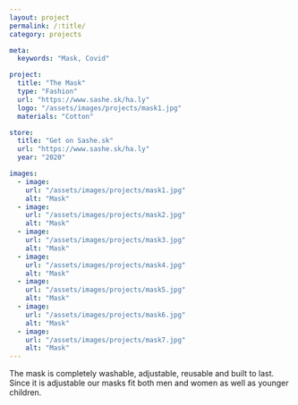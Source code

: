 ```yaml
---
layout: project
permalink: /:title/
category: projects

meta:
  keywords: "Mask, Covid"

project:
  title: "The Mask"
  type: "Fashion"
  url: "https://www.sashe.sk/ha.ly"
  logo: "/assets/images/projects/mask1.jpg"
  materials: "Cotton"

store:
  title: "Get on Sashe.sk"
  url: "https://www.sashe.sk/ha.ly"
  year: "2020"

images:
  - image:
    url: "/assets/images/projects/mask1.jpg"
    alt: "Mask"
  - image:
    url: "/assets/images/projects/mask2.jpg"
    alt: "Mask"
  - image:
    url: "/assets/images/projects/mask3.jpg"
    alt: "Mask"
  - image:
    url: "/assets/images/projects/mask4.jpg"
    alt: "Mask"
  - image:
    url: "/assets/images/projects/mask5.jpg"
    alt: "Mask"
  - image:
    url: "/assets/images/projects/mask6.jpg"
    alt: "Mask"
  - image:
    url: "/assets/images/projects/mask7.jpg"
    alt: "Mask"
---
```

<p>
  The mask is completely washable, adjustable, reusable and built to last. Since it is adjustable our masks fit both men and women as well as younger children.
</p>
